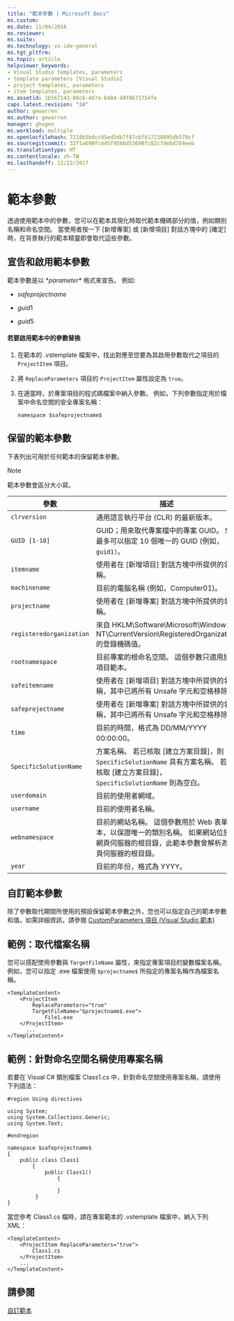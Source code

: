 ```yaml
---
title: "範本參數 | Microsoft Docs"
ms.custom: 
ms.date: 11/04/2016
ms.reviewer: 
ms.suite: 
ms.technology: vs-ide-general
ms.tgt_pltfrm: 
ms.topic: article
helpviewer_keywords:
- Visual Studio templates, parameters
- template parameters [Visual Studio]
- project templates, parameters
- item templates, parameters
ms.assetid: 1b567143-08c6-4d7a-b484-49f0671754fe
caps.latest.revision: "24"
author: gewarren
ms.author: gewarren
manager: ghogen
ms.workload: multiple
ms.openlocfilehash: 7218b5bdcc95ed5db7f87c6fb17230895db579cf
ms.sourcegitcommit: 32f1a690fc445f9586d53698fc82c7debd784eeb
ms.translationtype: HT
ms.contentlocale: zh-TW
ms.lasthandoff: 12/22/2017
---
```

# <a name="template-parameters"></a>範本參數
透過使用範本中的參數，您可以在範本具現化時取代範本機碼部分的值，例如類別名稱和命名空間。 當使用者按一下 [新增專案] 或 [新增項目] 對話方塊中的 [確定] 時，在背景執行的範本精靈即會取代這些參數。  
  
## <a name="declaring-and-enabling-template-parameters"></a>宣告和啟用範本參數  
 範本參數是以 $*parameter*$ 格式來宣告。 例如:   
  
-   $safeprojectname$  
  
-   $guid1$  
  
-   $guid5$  
  
#### <a name="to-enable-parameter-substitution-in-templates"></a>若要啟用範本中的參數替換  
  
1.  在範本的 .vstemplate 檔案中，找出對應至您要為其啟用參數取代之項目的 `ProjectItem` 項目。  
  
2.  將 `ReplaceParameters` 項目的 `ProjectItem` 屬性設定為 `true`。  
  
3.  在適當時，於專案項目的程式碼檔案中納入參數。 例如，下列參數指定用於檔案中命名空間的安全專案名稱：  
  
    ```  
    namespace $safeprojectname$  
    ```  
  
## <a name="reserved-template-parameters"></a>保留的範本參數  
 下表列出可用於任何範本的保留範本參數。  
  
> [!NOTE]
>  範本參數會區分大小寫。  
  
|參數|描述|  
|---------------|-----------------|  
|`clrversion`|通用語言執行平台 (CLR) 的最新版本。|  
|`GUID [1-10]`|GUID；用來取代專案檔中的專案 GUID。 您最多可以指定 10 個唯一的 GUID (例如，`guid1)`。|  
|`itemname`|使用者在 [新增項目] 對話方塊中所提供的名稱。|  
|`machinename`|目前的電腦名稱 (例如，Computer01)。|  
|`projectname`|使用者在 [新增專案] 對話方塊中所提供的名稱。|  
|`registeredorganization`|來自 HKLM\Software\Microsoft\Windows NT\CurrentVersion\RegisteredOrganization 的登錄機碼值。|  
|`rootnamespace`|目前專案的根命名空間。 這個參數只適用於項目範本。|  
|`safeitemname`|使用者在 [新增項目] 對話方塊中所提供的名稱，其中已將所有 Unsafe 字元和空格移除。|  
|`safeprojectname`|使用者在 [新增專案] 對話方塊中所提供的名稱，其中已將所有 Unsafe 字元和空格移除。|  
|`time`|目前的時間，格式為 DD/MM/YYYY 00:00:00。|  
|`SpecificSolutionName`|方案名稱。 若已核取 [建立方案目錄]，則 `SpecificSolutionName` 具有方案名稱。 若未核取 [建立方案目錄]，`SpecificSolutionName` 則為空白。|  
|`userdomain`|目前的使用者網域。|  
|`username`|目前的使用者名稱。|  
|`webnamespace`|目前的網站名稱。 這個參數用於 Web 表單範本，以保證唯一的類別名稱。 如果網站位於網頁伺服器的根目錄，此範本參數會解析為網頁伺服器的根目錄。|  
|`year`|目前的年份，格式為 YYYY。|  
  
## <a name="custom-template-parameters"></a>自訂範本參數  
 除了參數取代期間所使用的預設保留範本參數之外，您也可以指定自己的範本參數和值。如需詳細資訊，請參閱 [CustomParameters 項目 (Visual Studio 範本)](../extensibility/customparameters-element-visual-studio-templates.md)  
  
## <a name="example-replacing-files-names"></a>範例：取代檔案名稱  
 您可以搭配使用參數與 `TargetFileName` 屬性，來指定專案項目的變數檔案名稱。 例如，您可以指定 .exe 檔案使用 `$projectname$` 所指定的專案名稱作為檔案名稱。  
  
```  
<TemplateContent>  
    <ProjectItem  
        ReplaceParameters="true"  
        TargetFileName="$projectname$.exe">  
            File1.exe  
    </ProjectItem>  
      ...  
</TemplateContent>  
```  
  
## <a name="example-using-the-project-name-for-the-namespace-name"></a>範例：針對命名空間名稱使用專案名稱  
 若要在 Visual C# 類別檔案 Class1.cs 中，針對命名空間使用專案名稱，請使用下列語法：  
  
```  
#region Using directives  
  
using System;  
using System.Collections.Generic;  
using System.Text;  
  
#endregion  
  
namespace $safeprojectname$  
{  
    public class Class1  
        {  
            public Class1()  
                {  
  
                }  
         }  
}  
```  
  
 當您參考 Class1.cs 檔時，請在專案範本的 .vstemplate 檔案中，納入下列 XML：  
  
```  
<TemplateContent>  
    <ProjectItem ReplaceParameters="true">  
        Class1.cs  
    </ProjectItem>  
    ...  
</TemplateContent>  
```  
  
## <a name="see-also"></a>請參閱  
 [自訂範本](../ide/customizing-project-and-item-templates.md)